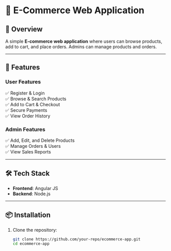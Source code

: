 # 🛒 E-Commerce Web Application  

## 📌 Overview  
A simple **E-commerce web application** where users can browse products, add to cart, and place orders. Admins can manage products and orders.

---

## 🚀 Features  

### **User Features**  
✅ Register & Login  
✅ Browse & Search Products  
✅ Add to Cart & Checkout  
✅ Secure Payments  
✅ View Order History  

### **Admin Features**  
✅ Add, Edit, and Delete Products  
✅ Manage Orders & Users  
✅ View Sales Reports  

---

## 🛠 Tech Stack  
- **Frontend**: Angular JS 
- **Backend**: Node.js 

---

## 📦 Installation  
1. Clone the repository:  
   ```bash
   git clone https://github.com/your-repo/ecommerce-app.git
   cd ecommerce-app
